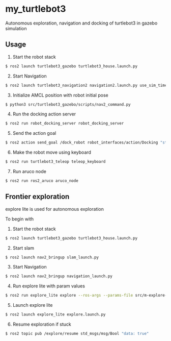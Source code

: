 # my_turtlebot3
Autonomous exploration, navigation and docking of turtlebot3 in gazebo simulation

<!-- USAGE -->
## Usage
1. Start the robot stack
```sh
$ ros2 launch turtlebot3_gazebo turtlebot3_house.launch.py
```
2. Start Navigation
```sh
$ ros2 launch turtlebot3_navigation2 navigation2.launch.py use_sim_time:=True map:=my_house.yaml
```
3. Initialize AMCL position with robot initial pose
```sh
$ python3 src/turtlebot3_gazebo/scripts/nav2_command.py
```
4. Run the docking action server
```sh
$ ros2 run robot_docking_server robot_docking_server
```
5. Send the action goal
```sh
$ ros2 action send_goal /dock_robot robot_interfaces/action/Docking "start_docking: true"
```
6. Make the robot move using keyboard
```sh
$ ros2 run turtlebot3_teleop teleop_keyboard
```
7. Run aruco node
```sh
$ ros2 run ros2_aruco aruco_node
```
## Frontier exploration
explore lite is used for autonomous exploration

To begin with

1. Start the robot stack
```sh
$ ros2 launch turtlebot3_gazebo turtlebot3_house.launch.py
```
2. Start slam
```sh
$ ros2 launch nav2_bringup slam_launch.py
```
3. Start Navigation
```sh
$ ros2 launch nav2_bringup navigation_launch.py
```
4. Run explore lite with param values
```sh
$ ros2 run explore_lite explore --ros-args --params-file src/m-explore-ros2/explore/config/params.yaml
```
5. Launch explore lite 
```sh
$ ros2 launch explore_lite explore.launch.py
```
6. Resume exploration if stuck 
```sh
$ ros2 topic pub /explore/resume std_msgs/msg/Bool "data: true"
```